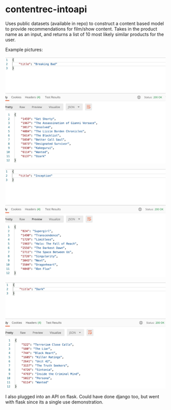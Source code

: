 # contentrec-intoapi
Uses public datasets (available in repo) to construct a content based model to provide recommendations for film/show content. Takes in the product name as an input, and returns a list of 10 most likely similar products for the user.

Example pictures:

![alt text](example1.jpg?raw=true)

![alt text](example2.jpg?raw=true)

![alt text](example3.jpg?raw=true)



I also plugged into an API on flask. Could have done django too, but went with flask since its a single use demonstration. 
